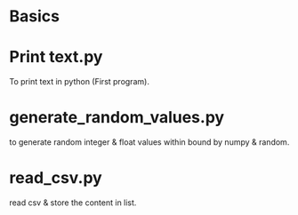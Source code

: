 # Basics

# Print text.py
To print text in python (First program).

# generate_random_values.py
to generate random integer & float values within bound by numpy & random.

# read_csv.py
read csv & store the content in list.
